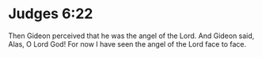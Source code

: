 # Judges 6:22

Then Gideon perceived that he was the angel of the Lord. And Gideon said, Alas, O Lord God! For now I have seen the angel of the Lord face to face.
